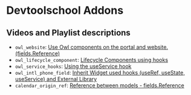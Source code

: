 # Devtoolschool Addons

## Videos and Playlist descriptions

- `owl_website`: [Use Owl components on the portal and website. (fields.Reference)](https://youtu.be/Vd3o3dqTwjk)
- `owl_lifecycle_component`: [Lifecycle Components using hooks](https://youtu.be/_Tbrop6kRyI)
- `owl_service_hooks`: [Using the useService hook](https://www.youtube.com/playlist?list=PLGPKbeX3NwWCyLGQsXtkNnjwlYLEh_Qal)
- `owl_intl_phone_field`: [Inherit Widget used hooks (useRef, useState, useService) and External Library](https://youtu.be/7SuMxc4skeI)
- `calendar_origin_ref`: [Reference between models - fields.Reference](https://youtu.be/R7-CYeU65bU)
